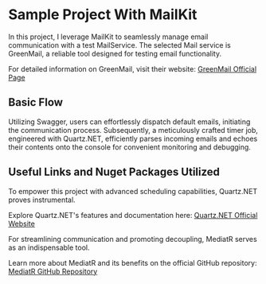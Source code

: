 # Sample Project With MailKit

In this project, I leverage MailKit to seamlessly manage email communication with a test MailService. The selected Mail service is GreenMail, a reliable tool designed for testing email functionality.

For detailed information on GreenMail, visit their website: [GreenMail Official Page](https://greenmail-mail-test.github.io/greenmail/)


## Basic Flow

Utilizing Swagger, users can effortlessly dispatch default emails, initiating the communication process. Subsequently, a meticulously crafted timer job, engineered with Quartz.NET, efficiently parses incoming emails and echoes their contents onto the console for convenient monitoring and debugging.

## Useful Links and Nuget Packages Utilized

To empower this project with advanced scheduling capabilities, Quartz.NET proves instrumental. 

Explore Quartz.NET's features and documentation here: [Quartz.NET Official Website](https://www.quartz-scheduler.net/)

For streamlining communication and promoting decoupling, MediatR serves as an indispensable tool. 

Learn more about MediatR and its benefits on the official GitHub repository: [MediatR GitHub Repository](https://github.com/jbogard/MediatR)